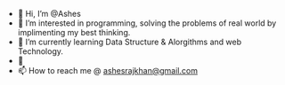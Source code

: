 - 👋 Hi, I’m @Ashes
- 👀 I’m interested in programming, solving the problems of real world by implimenting my best thinking.
- 🌱 I’m currently learning Data Structure & Alorgithms and web Technology.
- 💞️ 
- 📫 How to reach me @ ashesrajkhan@gmail.com

<!---
CODEWITHASH98/CODEWITHASH98 is a ✨ special ✨ repository because its `README.md` (this file) appears on your GitHub profile.
You can click the Preview link to take a look at your changes.
--->
